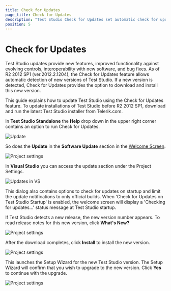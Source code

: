 ```yaml
---
title: Check for Updates
page_title: Check for Updates
description: "Test Studio Check for Updates set automatic check for updates on startup"
position: 5
---
```

# Check for Updates #

Test Studio updates provide new features, improved functionality against evolving controls, interoperability with new software, and bug fixes. As of R2 2012 SP1 (ver.2012.2.1204), the Check for Updates feature allows automatic detection of new versions of Test Studio. If a new version is detected, Check for Updates provides the option to download and install this new version. 

This guide explains how to update Test Studio using the Check for Updates feature. To update installations of Test Studio before R2 2012 SP1, download and run the latest Test Studio installer from Telerik.com.

In **Test Studio Standalone** the **Help** drop down in the upper right corner contains an option to run Check for Updates.

![Update](/img/general-information/installation/check-for-updates/CheckForUpdatesFull.gif)

So does the **Update** in the **Software Update** section in the <a href="/getting-started/start-a-project/welcome-screen" target="_blank">Welcome Screen</a>.

![Project settings](/img/general-information/installation/check-for-updates/CheckForUpdatesSoftwareUpdateFull.gif)

In **Visual Studio** you can access the update section under the Project Settings.

![Updates in VS](/img/general-information/installation/check-for-updates/CheckForUpdatesVisualStudio.gif)

This dialog also contains options to check for updates on startup and limit the update notifications to only official builds. When 'Check for Updates on Test Studio Startup' is enabled, the welcome screen will display a 'Checking for updates...' status message at Test Studio startup.

If Test Studio detects a new release, the new version number appears. To read release notes for this new version, click __What's New?__

![Project settings](/img/general-information/installation/check-for-updates/fig4.png)

After the download completes, click __Install__ to install the new version.

![Project settings](/img/general-information/installation/check-for-updates/fig5.png)

This launches the Setup Wizard for the new Test Studio version. The Setup Wizard will confirm that you wish to upgrade to the new version. Click __Yes__ to continue with the upgrade.

![Project settings](/img/general-information/installation/check-for-updates/fig6.png)